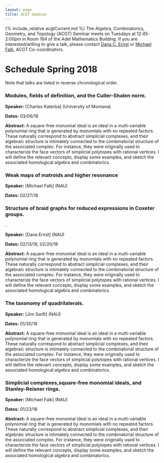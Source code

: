 ```yaml
---
layout: page
title: ACGT Seminar
---
```


{% include_relative acgtCurrent.md %}
The Algebra, Combinatorics, Geometry, and Topology (ACGT) Seminar meets on Tuesdays at 12:45-2:00pm in Room 164 of the Adel Mathematics Building. If you are interested/willing to give a talk, please contact [Dana C. Ernst](http://dcernst.github.io) or [Michael Falk](http://www.cefns.nau.edu/~falk/), ACGT Co-coordinators.

# Schedule Spring 2018 #

Note that talks are listed in reverse chronological order.


### Modules, fields of definition, and the Culler-Shalen norm.

**Speaker:** [Charles Katerba] (University of Montana)

**Dates:** 03/06/18

**Abstract:** A square-free monomial ideal is an ideal in a multi-variable polynomial ring that is generated by monomials with no repeated factors. These naturally correspond to abstract simplicial complexes, and their algebraic structure is intimately connected to the combinatorial structure of the associated complex. For instance, they were originally used to characterize the face vectors of simplicial polytopes with rational vertices. I will define the relevant concepts, display some examples, and sketch the associated homological algebra and combinatorics.

### Weak maps of matroids and higher resonance

**Speaker:** [Michael Falk] (NAU)

**Dates:** 02/27/18


### Structure of braid graphs for reduced expressions in Coxeter groups.
.

**Speaker:** [Dana Ernst] (NAU)

**Dates:** 02/13/18, 02/20/18

**Abstract:** A square-free monomial ideal is an ideal in a multi-variable polynomial ring that is generated by monomials with no repeated factors. These naturally correspond to abstract simplicial complexes, and their algebraic structure is intimately connected to the combinatorial structure of the associated complex. For instance, they were originally used to characterize the face vectors of simplicial polytopes with rational vertices. I will define the relevant concepts, display some examples, and sketch the associated homological algebra and combinatorics.

### The taxonomy of quadrilaterals.

**Speaker:** [Jim Swift] (NAU)

**Dates:** 01/30/18

**Abstract:** A square-free monomial ideal is an ideal in a multi-variable polynomial ring that is generated by monomials with no repeated factors. These naturally correspond to abstract simplicial complexes, and their algebraic structure is intimately connected to the combinatorial structure of the associated complex. For instance, they were originally used to characterize the face vectors of simplicial polytopes with rational vertices. I will define the relevant concepts, display some examples, and sketch the associated homological algebra and combinatorics.

### Simplicial complexes,square-free monomial ideals, and Stanley-Reisner rings.

**Speaker:** [Michael Falk] (NAU)

**Dates:** 01/23/18

**Abstract:** A square-free monomial ideal is an ideal in a multi-variable polynomial ring that is generated by monomials with no repeated factors. These naturally correspond to abstract simplicial complexes, and their algebraic structure is intimately connected to the combinatorial structure of the associated complex. For instance, they were originally used to characterize the face vectors of simplicial polytopes with rational vertices. I will define the relevant concepts, display some examples, and sketch the associated homological algebra and combinatorics.
